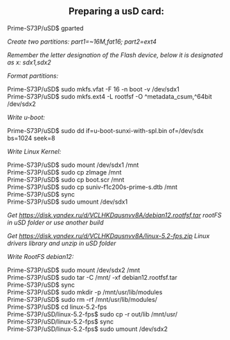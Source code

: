 <h2 align="center">Preparing a usD card:</h2>

Prime-S73P/uSD$ gparted

*Create two partitions: part1=~16M,fat16; part2=ext4*

*Remember the letter designation of the Flash device, below it is designated as x: sdx1,sdx2*

*Format partitions:*

Prime-S73P/uSD$ sudo mkfs.vfat -F 16 -n boot -v /dev/sdx1  
Prime-S73P/uSD$ sudo mkfs.ext4 -L rootfsf -O ^metadata_csum,^64bit /dev/sdx2

*Write u-boot:*

Prime-S73P/uSD$ sudo dd if=u-boot-sunxi-with-spl.bin of=/dev/sdx bs=1024 seek=8

*Write Linux Kernel:*

Prime-S73P/uSD$ sudo mount /dev/sdx1 /mnt  
Prime-S73P/uSD$ sudo cp zImage /mnt  
Prime-S73P/uSD$ sudo cp boot.scr /mnt  
Prime-S73P/uSD$ sudo cp suniv-f1c200s-prime-s.dtb /mnt  
Prime-S73P/uSD$ sync  
Prime-S73P/uSD$ sudo umount /dev/sdx1  

*Get https://disk.yandex.ru/d/VCLHKDqusnvv8A/debian12.rootfsf.tar rootFS in uSD folder or use another build*

*Get https://disk.yandex.ru/d/VCLHKDqusnvv8A/linux-5.2-fps.zip Linux drivers library and unzip in uSD folder*

*Write RootFS debian12:*

Prime-S73P/uSD$ sudo mount /dev/sdx2 /mnt  
Prime-S73P/uSD$ sudo tar -C /mnt/ -xf debian12.rootfsf.tar  
Prime-S73P/uSD$ sync  
Prime-S73P/uSD$ sudo mkdir -p /mnt/usr/lib/modules  
Prime-S73P/uSD$ sudo rm -rf /mnt/usr/lib/modules/  
Prime-S73P/uSD$ cd linux-5.2-fps  
Prime-S73P/uSD/linux-5.2-fps$ sudo cp -r out/lib /mnt/usr/  
Prime-S73P/uSD/linux-5.2-fps$ sync  
Prime-S73P/uSD/linux-5.2-fps$ sudo umount /dev/sdx2  

